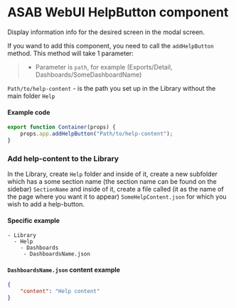 # ASAB WebUI HelpButton component

Display information info for the desired screen in the modal screen.

If you wand to add this component, you need to call the `addHelpButton` method. This method will take 1 parameter:
>- Parameter is `path`, for example (Exports/Detail, Dashboards/SomeDashboardName)

`Path/to/help-content` - is the path you set up in the Library without the main folder `Help`

#### Example code

```javascript
export function Container(props) {
	props.app.addHelpButton("Path/to/help-content");
}

```

### Add help-content to the Library

In the Library, create `Help` folder and inside of it, create a new subfolder which has a some section name (the section name can be found on the sidebar) `SectionName` and inside of it, create a file called (it as the name of the page where you want it to appear) `SomeHelpContent.json` for which you wish to add a help-button.

#### Specific example

```
- Library
  - Help
    - Dashboards
	 - DashboardsName.json
```

#### `DashboardsName.json` content example
```json
{
    "content": "Help content"
}
```
